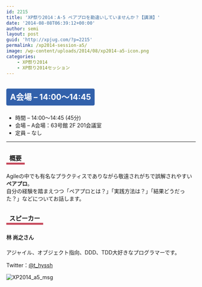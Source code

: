 ```yaml
---
id: 2215
title: 'XP祭り2014：A-5 ペアプロを勘違いしていませんか？【講演】'
date: '2014-08-08T06:39:12+00:00'
author: semi
layout: post
guid: 'http://xpjug.com/?p=2215'
permalink: /xp2014-session-a5/
image: /wp-content/uploads/2014/08/xp2014-a5-icon.png
categories:
    - XP祭り2014
    - XP祭り2014セッション
---
```


## <span style="color:#FFFFFF; background-color:#3261AB; margin:0 0 30px 0; padding:10px 10px; border-radius:4px; line-height:2.5;">A会場 – 14:00～14:45</span>

- 時間 – 14:00～14:45 (45分)
- 会場 – A会場：63号館 2F 201会議室
- 定員 – なし

---

### <span style="margin:0 0 10px 0; padding:2px 8px; border-width:0 0 5px 0; border-color:#C6485B; border-style:solid; line-height:2.5;">概要</span>

Agileの中でも有名なプラクティスでありながら敬遠されがちで誤解されやすい**ペアプロ**。  
自分の経験を踏まえつつ「ペアプロとは？」「実践方法は？」「結果どうだった？」などについてお話します。

### <span style="margin:0 0 10px 0; padding:2px 8px; border-width:0 0 5px 0; border-color:#C6485B; border-style:solid; line-height:2.5;">スピーカー</span>

#### <span style="line-height:1.5;">林 尚之さん</span>

アジャイル、オブジェクト指向、DDD、TDD大好きなプログラマーです。

Twitter：[@t\_hyssh](https://twitter.com/t_hyssh)

![XP2014_a5_msg](http://xpjug.com/wp-content/uploads/2014/08/XP2014_a5_msg.png)